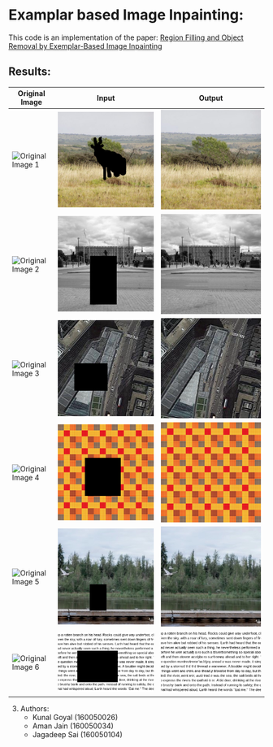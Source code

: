 Examplar based Image Inpainting: 
=========================================================
This code is an implementation of the paper: 
[Region Filling and Object Removal by Exemplar-Based Image Inpainting](https://www.google.com/url?sa=t&rct=j&q=&esrc=s&source=web&cd=1&ved=2ahUKEwjIn4GLzJnfAhUJMo8KHQjKCJEQFjAAegQICRAC&url=http%3A%2F%2Fwww.irisa.fr%2Fvista%2FPapers%2F2004_ip_criminisi.pdf&usg=AOvVaw3xYkPMEcgqSkVt87IwvLc3)

Results:
------

 Original Image            | Input                     | Output                    
--- | --- | ---
![Original Image 1][ori1]  | ![Input Image 1][inp1]    | ![Output Image 1][out1]   
![Original Image 2][ori2]  | ![Input Image 2][inp2]    | ![Output Image 2][out2]   
![Original Image 3][ori3]  | ![Input Image 3][inp3]    | ![Output Image 3][out3]   
![Original Image 4][ori4]  | ![Input Image 4][inp4]    | ![Output Image 4][out4]   
![Original Image 5][ori5]  | ![Input Image 5][inp5]    | ![Output Image 5][out5]   
![Original Image 6][ori6]  | ![Input Image 6][inp6]    | ![Output Image 6][out6]   


3. Authors:
    * Kunal Goyal (160050026)
    * Aman Jain (160050034)
    * Jagadeep Sai (160050104)

[ori1]: ../tree/master/data/c33.jpg
[inp1]: https://raw.githubusercontent.com/JagadeepSai/Image-Inpainting/master/data/c33_input.png
[out1]: https://raw.githubusercontent.com/JagadeepSai/Image-Inpainting/master/data/c33_output.png

[ori2]: ../tree/master/data/c4.jpg
[inp2]: https://raw.githubusercontent.com/JagadeepSai/Image-Inpainting/master/data/c4_input.png
[out2]: https://raw.githubusercontent.com/JagadeepSai/Image-Inpainting/master/data/c4_output.png

[ori3]: ../tree/master/data/c15.jpg
[inp3]: https://raw.githubusercontent.com/JagadeepSai/Image-Inpainting/master/data/c15_input.png
[out3]: https://raw.githubusercontent.com/JagadeepSai/Image-Inpainting/master/data/c15_output.png

[ori4]: ../tree/master/data/c47.jpg
[inp4]: https://raw.githubusercontent.com/JagadeepSai/Image-Inpainting/master/data/c47_input.png
[out4]: https://raw.githubusercontent.com/JagadeepSai/Image-Inpainting/master/data/c47_output.png

[ori5]: ../tree/master/data/c3.jpg
[inp5]: https://raw.githubusercontent.com/JagadeepSai/Image-Inpainting/master/data/c3_input.png
[out5]: https://raw.githubusercontent.com/JagadeepSai/Image-Inpainting/master/data/c3_output.png

[ori6]: ../tree/master/data/c41.png
[inp6]: https://raw.githubusercontent.com/JagadeepSai/Image-Inpainting/master/data/c41_input.png
[out6]: https://raw.githubusercontent.com/JagadeepSai/Image-Inpainting/master/data/c41_output.png


[ori7]: ../tree/master/data/c41.png
[inp7]: https://raw.githubusercontent.com/JagadeepSai/Image-Inpainting/master/data/c41_input.png
[out7]: https://raw.githubusercontent.com/JagadeepSai/Image-Inpainting/master/data/c41_output.png

